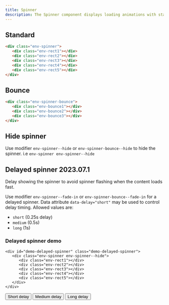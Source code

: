 ```yaml
---
title: Spinner
description: The Spinner component displays loading animations with standard or bounce styles and optional delays.
---
```


## Standard

```html
<div class="env-spinner">
   <div class="env-rect1"></div>
   <div class="env-rect2"></div>
   <div class="env-rect3"></div>
   <div class="env-rect4"></div>
   <div class="env-rect5"></div>
</div>
```

## Bounce

```html
<div class="env-spinner-bounce">
   <div class="env-bounce1"></div>
   <div class="env-bounce2"></div>
   <div class="env-bounce3"></div>
</div>
```

## Hide spinner

Use modifier `env-spinner--hide` or `env-spinner-bounce--hide` to hide the spinner. i.e `env-spinner env-spinner--hide`

## Delayed spinner <span class="doc-badge doc-badge--info">2023.07.1</span>

Delay showing the spinner to avoid spinner flashing when the content loads fast.

Use modifier `env-spinner--fade-in` or `env-spinner-bounce--fade-in` for a delayed spinner.
Data attribute `data-delay="short"` may be used to control delay timing. Allowed values are:

-  `short` (0.25s delay)
-  `medium` (0.5s)
-  `long` (1s)

### Delayed spinner demo

```html-nocode
<div id="demo-delayed-spinner" class="demo-delayed-spinner">
   <div class="env-spinner env-spinner--hide">
      <div class="env-rect1"></div>
      <div class="env-rect2"></div>
      <div class="env-rect3"></div>
      <div class="env-rect4"></div>
      <div class="env-rect5"></div>
   </div>
</div>
```

<div class="env-m-top--x-small">
   <button class="env-button" id="toggle-spinner-1">Short delay</button>
   <button class="env-button" id="toggle-spinner-2">Medium delay</button>
   <button class="env-button" id="toggle-spinner-3">Long delay</button>
</div>
